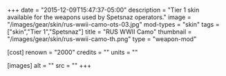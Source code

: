 +++
date = "2015-12-09T15:47:37-05:00"
description = "Tier 1 skin available for the weapons used by Spetsnaz operators."
image = "/images/gear/skin/rus-wwii-camo-ots-03.jpg"
mod-types = "skin"
tags = ["skin","Tier 1","Spetsnaz"]
title = "RUS WWII Camo"
thumbnail = "/images/gear/skin/rus-wwii-camo-th.png"
type = "weapon-mod"

[cost]
  renown = "2000"
  credits = ""
  units = ""

[images]
  alt = ""
  src = ""
+++
